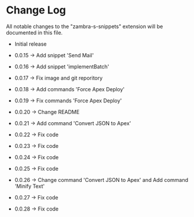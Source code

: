 # Change Log

All notable changes to the "zambra-s-snippets" extension will be documented in this file.

- Initial release

- 0.0.15 -> Add snippet 'Send Mail'
- 0.0.16 -> Add snippet 'implementBatch'
- 0.0.17 -> Fix image and git reporitory
- 0.0.18 -> Add commands 'Force Apex Deploy'
- 0.0.19 -> Fix commands 'Force Apex Deploy'
- 0.0.20 -> Change README
- 0.0.21 -> Add command 'Convert JSON to Apex'
- 0.0.22 -> Fix code
- 0.0.23 -> Fix code
- 0.0.24 -> Fix code
- 0.0.25 -> Fix code
- 0.0.26 -> Change command 'Convert JSON to Apex' and Add command 'Minify Text'
- 0.0.27 -> Fix code
- 0.0.28 -> Fix code